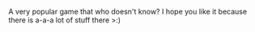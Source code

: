 A very popular game that who doesn't know? I hope you like it because there is a-a-a lot of stuff there >:)
